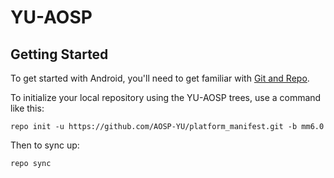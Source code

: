 YU-AOSP
===========

Getting Started
---------------

To get started with Android, you'll need to get
familiar with [Git and Repo](http://source.android.com/source/using-repo.html).

To initialize your local repository using the YU-AOSP trees, use a command like this:

    repo init -u https://github.com/AOSP-YU/platform_manifest.git -b mm6.0

Then to sync up:

    repo sync
